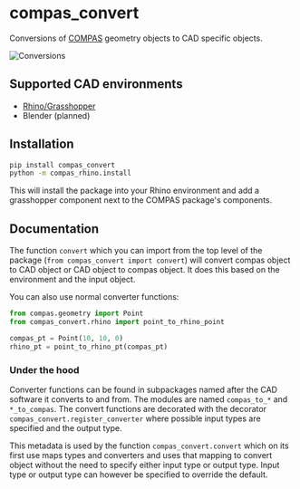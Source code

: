 # compas_convert

Conversions of [COMPAS](https://compas.dev) geometry objects to CAD specific objects.

![Conversions](./docs/conversion_diagram.svg)

## Supported CAD environments

* [Rhino/Grasshopper](https://www.rhino3d.com/)
* Blender (planned)

## Installation

```bash
pip install compas_convert
python -m compas_rhino.install
```

This will install the package into your Rhino environment and add a grasshopper
component next to the COMPAS package's components.

## Documentation

The function `convert` which you can import from the top level of the package
(`from compas_convert import convert`) will convert compas object to CAD object
or CAD object to compas object. It does this based on the environment and the
input object.

You can also use normal converter functions:

```python
from compas.geometry import Point
from compas_convert.rhino import point_to_rhino_point

compas_pt = Point(10, 10, 0)
rhino_pt = point_to_rhino_pt(compas_pt)
```

### Under the hood

Converter functions can be found in subpackages named after the CAD software it
converts to and from. The modules are named `compas_to_*` and `*_to_compas`. The
convert functions are decorated with the decorator
`compas_convert.register_converter` where possible input types are specified and
the output type.

This metadata is used by the function `compas_convert.convert` which on its
first use maps types and converters and uses that mapping to convert object
without the need to specify either input type or output type. Input type or
output type can however be specified to override the default.
